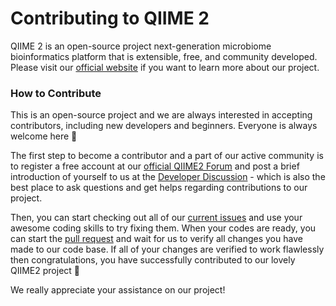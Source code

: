 # Contributing to QIIME 2



QIIME 2 is an open-source project next-generation microbiome bioinformatics platform that is extensible, free, and community developed. Please visit our [official website](https://qiime2.org) if you want to learn more about our project.



### How to Contribute

This is an open-source project and we are always interested in accepting contributors, including new developers and beginners. Everyone is always welcome here 💖


The first step to become a contributor and a part of our active community is to register a free account at our [official QIIME2 Forum](https://forum.qiime2.org) and post a brief introduction of yourself to us at the [Developer Discussion](https://forum.qiime2.org/c/dev-discussion) - which is also the best place to ask questions and get helps regarding contributions to our project.

Then, you can start checking out all of our [current issues](https://github.com/qiime2/qiime2/issues) and use your awesome coding skills to try fixing them. When your codes are ready, you can start the [pull request](https://github.com/qiime2/qiime2/pulls) and wait for us to verify all changes you have made to our code base. If all of your changes are verified to work flawlessly then congratulations, you have successfully contributed to our lovely QIIME2 project 🌟

We really appreciate your assistance on our project!
